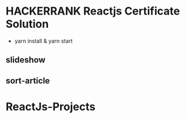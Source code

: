 # HACKERRANK Reactjs Certificate Solution
* yarn install & yarn start
## slideshow
## sort-article
# ReactJs-Projects
